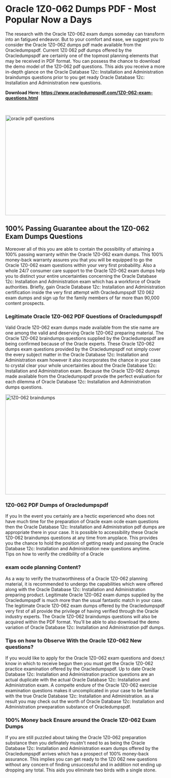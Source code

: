 <h1>Oracle 1Z0-062 Dumps PDF - Most Popular Now a Days</h1>
<p>The research with the Oracle 1Z0-062 exam dumps someday can transform into an fatigued endeavor. But to your comfort and ease, we suggest you to consider the Oracle 1Z0-062 dumps pdf made available from the Oracledumpspdf. Current 1Z0 062 pdf dumps offered by the Oracledumpspdf are certainly one of the topmost planning elements that may be received in PDF format. You can possess the chance to download the demo model of the 1Z0-062 pdf questions. This aids you receive a more in-depth glance on the Oracle Database 12c: Installation and Administration braindumps questions prior to you get ready Oracle Database 12c: Installation and Administration new questions.</p>
<p><strong>Download Here: <a href="https://www.oracledumpspdf.com/1Z0-062-exam-questions.html">https://www.oracledumpspdf.com/1Z0-062-exam-questions.html</a></strong></p>
<p>&nbsp;</p>
<p><span style="font-weight: 400;"><img style="display: block; margin-left: auto; margin-right: auto;" src="https://i.ibb.co/RCKYBmz/digital-marketing-Made-with-Poster-My-Wall.jpg" alt="oracle pdf questions" width="850" height="314" /></span></p>
<h2><strong>100% Passing Guarantee about the 1Z0-062 Exam Dumps Questions</strong></h2>
<p>Moreover all of this you are able to contain the possibility of attaining a 100% passing warranty within the Oracle 1Z0-062 exam dumps. This 100% money-back warranty assures you that you will be equipped to go the Oracle 1Z0-062 exam questions within your very first probability. Also a whole 24/7 consumer care support to the Oracle 1Z0-062 exam dumps help you to distinct your entire uncertainties concerning the Oracle Database 12c: Installation and Administration exam which has a workforce of Oracle authorities. Briefly, gain Oracle Database 12c: Installation and Administration certification inside the very first attempt with Oracledumpspdf 1Z0 062 exam dumps and sign up for the family members of far more than 90,000 content prospects.</p>
<h3><strong>Legitimate Oracle 1Z0-062 PDF Questions of Oracledumpspdf</strong></h3>
<p>Valid Oracle 1Z0-062 exam dumps made available from the stie name are one among the valid and deserving Oracle 1Z0-062 preparing material. The Oracle 1Z0-062 braindumps questions supplied by the Oracledumpspdf are being confirmed because of the Oracle experts. These Oracle 1Z0-062 dumps exam questions provided by the Oracledumpspdf not simply cover the every subject matter in the Oracle Database 12c: Installation and Administration exam however it also incorporates the chance in your case to crystal clear your whole uncertainties about the Oracle Database 12c: Installation and Administration exam. Because the Oracle 1Z0-062 dumps made available from the Oracledumpspdf provde the perfect evaluation for each dilemma of Oracle Database 12c: Installation and Administration dumps questions.</p>
<p><a href="https://www.oracledumpspdf.com/1Z0-062-exam-questions.html"><span style="font-weight: 400;"><img style="display: block; margin-left: auto; margin-right: auto;" src="https://i.ibb.co/zfVYYs0/Digital-Marketing-Agency-Made-with-Poster-My-Wall-1.jpg" alt="1Z0-062 braindumps" width="850" height="314" /></span></a></p>
<h3><strong>1Z0-062 PDF Dumps of Oracledumpspdf</strong></h3>
<p>If you In the event you certainly are a hectic experienced who does not have much time for the preparation of Oracle exam ocde exam questions then the Oracle Database 12c: Installation and Administration pdf dumps are appropriate there in your case. It is possible to accessibility these Oracle 1Z0-062 braindumps questions at any time from anyplace. This provides you the chance to hold the position of getting ready and passing the Oracle Database 12c: Installation and Administration new questions anytime.<br />Tips on how to verify the credibility of a Oracle</p>
<h3>exam ocde planning Content?</h3>
<p>As a way to verify the trustworthiness of a Oracle 1Z0-062 planning material, it is recommended to undergo the capabilities which were offered along with the Oracle Database 12c: Installation and Administration preparing product. Legitimate Oracle 1Z0-062 exam dumps supplied by the Oracledumpspdf is much more than the usual fantastic match in your case. The legitimate Oracle 1Z0-062 exam dumps offered by the Oracledumpspdf very first of all provide the privilege of having verified through the Oracle industry experts. The Oracle 1Z0-062 braindumps questions will also be acquired within the PDF format. You'll be able to also download the demo variation of Oracle Database 12c: Installation and Administration pdf dumps.</p>
<h3>Tips on how to Observe With the Oracle 1Z0-062 New questions?</h3>
<p>If you would like to apply for the Oracle 1Z0-062 exam questions and does;t know in which to receive begun then you must get the Oracle 1Z0-062 practice examination offered by the Oracledumpspdf. Up to date Oracle Database 12c: Installation and Administration practice questions are an actual duplicate with the actual Oracle Database 12c: Installation and Administration exam. A compelte endure of the Oracle 1Z0-062 exercise examination questions makes it uncomplicated in your case to be familiar with the true Oracle Database 12c: Installation and Administration. as a result you may check out the worth of Oracle Database 12c: Installation and Administration prweparation substance of Oracledumpspdf.</p>
<h3><strong>100% Money back Ensure around the Oracle 1Z0-062 Exam Dumps</strong></h3>
<p>If you are still puzzled about taking the Oracle 1Z0-062 preparation substance then you definately mustn't need to as being the Oracle Database 12c: Installation and Administration exam dumps offered by the Oracledumpspdf arrives which has a prospect of 100% money-back assurance. This implies you can get ready to the 1Z0 062 new questions without any concern of finding unsuccessful and in addition not ending up dropping any total. This aids you eliminate two birds with a single stone.</p>
